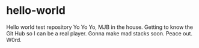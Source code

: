 # hello-world
Hello world test repository
Yo Yo Yo,
MJB in the house. 
Getting to know the Git Hub so I can be a real player.
Gonna make mad stacks soon.
Peace out.
W0rd.
